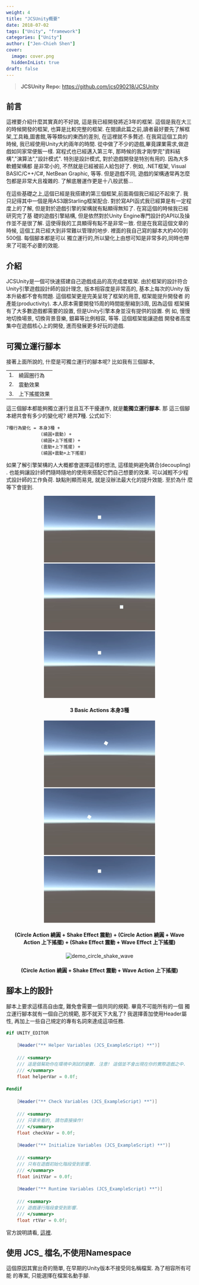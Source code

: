 ```yaml
---
weight: 4
title: "JCSUnity概要"
date: 2018-07-02
tags: ["Unity", "framework"]
categories: ["Unity"]
author: ["Jen-Chieh Shen"]
cover:
  image: cover.png
  hiddenInList: true
draft: false
---
```


> **JCSUnity Repo:** https://github.com/jcs090218/JCSUnity

## 前言

這裡要介紹什麼其實真的不好說, 這是我已經開發將近3年的框架. 這個是我在大三的時候開發的框架, 也算是比較完整的框架.
在閱讀此篇之前,讀者最好要先了解框架,工具箱,圖書館,等等類似的東西的差別, 在這裡就不多贅述. 在我寫這個工具的時候,
我已經使用Unity大約兩年的時間. 從中做了不少的遊戲,畢竟課業需求,做遊戲如同家常便飯一樣. 寫程式也已經邁入第三年,
那時候的我才剛學完"資料結構","演算法","設計模式". 特別是設計模式, 對於遊戲開發是特別有用的. 因為大多軟體架構都
是非常小的, 不然就是已經被前人給包好了. 例如, .NET框架, Visual BASIC/C++/C#, NetBean Graphic, 等等.
但是遊戲不同, 遊戲的架構通常再怎麼包都是非常大且複雜的. 了解底層運作更是十八般武藝...

<!-- more -->

在這些基礎之上,這個已經是我搭建的第三個框架,前面兩個我已經記不起來了. 我只記得其中一個是用AS3跟Starling框架配合.
對於寫API函式我已經算是有一定程度上的了解, 但是對於遊戲引擎的架構就有點顯得無知了. 在寫這個的時候我已經研究完了基
礎的遊戲引擎結構, 但是依然對於Unity Engine專門設計的API以及操作並不是很了解. 這使得我的工具顯得有點不是非常一致.
但是在我寫這個文章的時候, 這個工具已經大到非常難以管理的地步. 裡面的我自己寫的腳本大約400到500個. 每個腳本都是可以
獨立運行的,所以變化上由想可知是非常多的,同時也帶來了可能不必要的效能.

## 介紹

JCSUnity是一個可快速搭建自己遊戲成品的高完成度框架. 由於框架的設計符合
Unity引擎遊戲設計師的設計理念, 版本相容度是非常高的, 基本上每次的Unity
版本升級都不會有問題. 這個框架更是完美呈現了框架的用意, 框架能提升開發者
的產能(productivity). 本人原本需要開發15周的時間能壓縮到3周, 因為這個
框架擁有了大多數遊戲都需要的設置, 但是Unity引擎本身並沒有提供的設置. 例
如, 慢慢地切換場景, 切換背景音樂, 銀幕等比例相容, 等等. 這個框架能讓遊戲
開發者高度集中在遊戲核心上的開發, 進而發展更多好玩的遊戲.

## 可獨立運行腳本

接著上面所說的, 什麼是可獨立運行的腳本呢? 比如我有三個腳本,

<table>
  <tr>
    <td>1.</td>
    <td>繞圓圈行為</td>
  </tr>
  <tr>
    <td>2.</td>
    <td>震動效果</td>
  </tr>
  <tr>
    <td>3.</td>
    <td>上下搖擺效果</td>
  </tr>
</table>

這三個腳本都能夠獨立運行並且互不干擾運作, 就是<b>能獨立運行腳本</b>. 那
這三個腳本總共會有多少的變化呢? 總共<b>7</b>種. 公式如下:

```
7種行為變化 = 本身3種 +
             (繞圓+震動) +
             (繞圓+上下搖擺) +
             (震動+上下搖擺) +
             (繞圓+震動+上下搖擺)
```

如果了解引擎架構的人大概都會選擇這樣的想法, 這樣能夠避免耦合(decoupling)
. 也能夠讓設計師們隨時隨地的使用來搭配它們自己想要的效果. 可以減輕不少程
式設計師的工作負荷. 缺點則顯而易見, 就是沒辦法最大化的提升效能. 至於為什
麼等下會提到.

<div style="text-align: center">
  <img alt="demo_circle" src="./demo_circle.gif" width="300" height="180"/>
  <img alt="demo_shake" src="./demo_shake.gif" width="300" height="180"/>
  <img alt="demo_wave" src="./demo_wave.gif" width="300" height="180"/>
  <h4>3 Basic Actions 本身3種</h4>

  <img alt="demo_circle_shake" src="./demo_circle_shake.gif" width="300" height="180"/>
  <img alt="demo_circle_wave" src="./demo_circle_wave.gif" width="300" height="180"/>
  <img alt="demo_shake_wave" src="./demo_shake_wave.gif" width="300" height="180"/>
  <h4>(Circle Action 繞圓 + Shake Effect 震動) + (Circle Action 繞圓 + Wave Action 上下搖擺) + (Shake Effect 震動 + Wave Effect 上下搖擺)</h4>

  <img alt="demo_circle_shake_wave" src="./images/Unity/JCSUnity/demo_circle_shake_wave.gif" width="300" height="180"/>
  <h4>(Circle Action 繞圓 + Shake Effect 震動 + Wave Action 上下搖擺)</h4>
</div>


## 腳本上的設計

腳本上要求這樣高自由度, 難免會需要一個共同的規範. 畢竟不可能所有的一個
獨立運行腳本就有一個自己的規範, 那不就天下大亂了? 我選擇善加使用Header屬性,
再加上一些自己規定的專有名詞來達成這項任務.

```cs
#if UNITY_EDITOR

    [Header("** Helper Variables (JCS_ExampleScript) **")]

    /// <summary>
	/// 這是個幫助你在環境中測試的變數. 注意! 這個並不會出現在你的實際遊戲之中.
    /// </summary>
    float helperVar = 0.0f;

#endif

    [Header("** Check Variables (JCS_ExampleScript) **")]

    /// <summary>
	/// 只拿來看的, 請勿直接操作!
    /// </summary>
    float checkVar = 0.0f;

    [Header("** Initialize Variables (JCS_ExampleScript) **")]

    /// <summary>
	/// 只有在遊戲初始化階段受到影響.
    /// </summary>
    float initVar = 0.0f;

    [Header("** Runtime Variables (JCS_ExampleScript) **")]

    /// <summary>
	/// 遊戲運行階段會受到影響.
    /// </summary>
    float rtVar = 0.0f;
```

官方說明請看, [這裡](https://jcs090218.github.io/JCSUnity/Manual/index.html?page=Naming_sp_Manual).

## 使用 JCS_ 檔名,不使用Namespace

這個原因其實出奇的簡單, 在早期的Unity版本不接受同名稱檔案. 為了相容所有可能
的專案, 只能選擇在檔案名動手腳.
